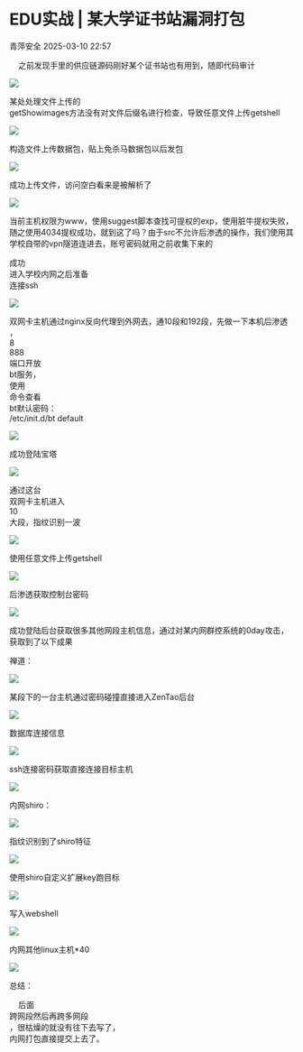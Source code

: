 #  EDU实战 | 某大学证书站漏洞打包   
 青萍安全   2025-03-10 22:57  
  
    之前发现手里的供应链源码刚好某个证书站也有用到，随即代码审计  
  
![](https://mmbiz.qpic.cn/mmbiz_png/qicfsTOMtPEgbJ0KkJTCIwVve91eqvCUvhVeHp71WgKY7rDSoM7LqbE7gcEkWSlYWDcaicDjoCXX8XlKVl7tVlqQ/640?wx_fmt=png&from=appmsg "")  
  
某处处理文件上传的  
getShowimages方法没有对文件后缀名进行检查，导致任意文件上传getshell  
  
![](https://mmbiz.qpic.cn/mmbiz_png/qicfsTOMtPEgbJ0KkJTCIwVve91eqvCUvMadCyfibeAN0JfeT5urWtQ0PmtBOia0UvIs71KlphTEIdxXd5wlficowA/640?wx_fmt=png "")  
  
构造文件上传数据包，贴上免杀马数据包以后发包  
  
![](https://mmbiz.qpic.cn/mmbiz_png/qicfsTOMtPEgbJ0KkJTCIwVve91eqvCUvx32CddJUsz2JhqIEibcCzm2OAwXbXOhsz5D5AhdWnKtzGzwDZdoV4icg/640?wx_fmt=png&from=appmsg "")  
  
成功上传文件，访问空白看来是被解析了  
  
![](https://mmbiz.qpic.cn/mmbiz_png/qicfsTOMtPEgbJ0KkJTCIwVve91eqvCUvTr55eBcfScwHeUrKOlnWZBG09wQoS6vOUAVvtlhbGQuibu8CicribcXgw/640?wx_fmt=png&from=appmsg "")  
  
当前主机权限为www，使用suggest脚本查找可提权的exp，使用脏牛提权失败，随之使用4034提权成功，就到这了吗？由于src不允许后渗透的操作，我们使用其学校自带的vpn隧道连进去，账号密码就用之前收集下来的  
  
成功  
进入学校内网之后准备  
连接ssh  
  
![](https://mmbiz.qpic.cn/mmbiz_png/qicfsTOMtPEgbJ0KkJTCIwVve91eqvCUvibAy9hIOdvRG802wg53yMEEmEd3icQghDmB0VpoAPcxRGTbaZLHGameQ/640?wx_fmt=png "")  
  
双网卡主机通过nginx反向代理到外网去，通10段和192段，先做一下本机后渗透  
，  
8  
888  
端口开放  
bt服务，  
使用  
命令查看  
bt默认密码：  
/etc/init.d/bt default  
  
![](https://mmbiz.qpic.cn/mmbiz_png/qicfsTOMtPEgbJ0KkJTCIwVve91eqvCUvJlHeNLiaw25CXqKUwgeJFtDT2EE2VC5r6ia67s3IJicyJxXswy7vQ638Q/640?wx_fmt=png&from=appmsg "")  
  
成功登陆宝塔  
  
![](https://mmbiz.qpic.cn/mmbiz_png/qicfsTOMtPEgbJ0KkJTCIwVve91eqvCUvlJBbus3xSPVAQtAgJpHujGuFTV9Gxmd4pks2aGr1picm5qnaqPvqBOA/640?wx_fmt=png&from=appmsg "")  
  
通过这台  
双网卡主机进入  
10  
大段，指纹识别一波  
  
![](https://mmbiz.qpic.cn/mmbiz_png/qicfsTOMtPEgbJ0KkJTCIwVve91eqvCUv6Oa2C8vzld2ibYqcMpJ77uiaQNlia4ZibYhFYNv5xRAcgwerpic30c38m6Q/640?wx_fmt=png&from=appmsg "")  
  
使用任意文件上传getshell  
  
![](https://mmbiz.qpic.cn/mmbiz_png/qicfsTOMtPEgbJ0KkJTCIwVve91eqvCUvYMXkEqbwRcB2UZ64pEaUEsvYH1pXBTD5QVnPoMlvC8XmGm3j1ibE8rg/640?wx_fmt=png&from=appmsg "")  
  
后渗透获取控制台密码  
  
![](https://mmbiz.qpic.cn/mmbiz_png/qicfsTOMtPEgbJ0KkJTCIwVve91eqvCUvDIYtp2PYVrTucp0PmxFHwgpKKAbhEaNy7x7n8sEwpKsmpFOKWcXqnQ/640?wx_fmt=png&from=appmsg "")  
  
  
成功登陆后台获取很多其他网段主机信息，通过对某内网群控系统的0day攻击，获取到了以下成果  
  
禅道：  
  
![](https://mmbiz.qpic.cn/mmbiz_png/qicfsTOMtPEgbJ0KkJTCIwVve91eqvCUvKu6Z9YdUMUhFiasaiaqTICJGDhjXbVR3E2QqbCgtzwLam1PibZEzBcUxA/640?wx_fmt=png&from=appmsg "")  
  
某段下的一台主机通过密码碰撞直接进入ZenTao后台  
  
![](https://mmbiz.qpic.cn/mmbiz_png/qicfsTOMtPEgbJ0KkJTCIwVve91eqvCUvOIRdPFWKmX1oiaT98OGcOUeoz1yicUibCsib9UREUGgUViaty9lClyr72KQ/640?wx_fmt=png&from=appmsg "")  
  
数据库连接信息  
  
![](https://mmbiz.qpic.cn/mmbiz_png/qicfsTOMtPEgbJ0KkJTCIwVve91eqvCUviaCCUmGhvSpsfSHaAlic1xKW5wsqT64a0PgvMIlZtibcAChHFyhNiaIhiaw/640?wx_fmt=png&from=appmsg "")  
  
ssh连接密码获取直接连接目标主机  
  
![](https://mmbiz.qpic.cn/mmbiz_png/qicfsTOMtPEgbJ0KkJTCIwVve91eqvCUvI69eViaYRfD8rob2zr9Ogv2TAcJ3jWFQgQ7ZibZjH2Ke6zWPyFudcPdw/640?wx_fmt=png&from=appmsg "")  
  
内网shiro：  
  
![](https://mmbiz.qpic.cn/mmbiz_png/qicfsTOMtPEgbJ0KkJTCIwVve91eqvCUv4o29oRQkLT7V0pRLRSCg3picHIC3QDiaAblPYFSI0CGsRsTj63gqQTAA/640?wx_fmt=png&from=appmsg "")  
  
指纹识别到了shiro特征  
  
![](https://mmbiz.qpic.cn/mmbiz_png/qicfsTOMtPEgbJ0KkJTCIwVve91eqvCUvsPBRXQiaEXnqc0ABeCfEFFPuYN21vaESIzTxqJWYsiawpFKHL5qYuDeA/640?wx_fmt=png&from=appmsg "")  
  
使用shiro自定义扩展key跑目标  
  
![](https://mmbiz.qpic.cn/mmbiz_png/qicfsTOMtPEgbJ0KkJTCIwVve91eqvCUvIC2cKV9X6ial57N1mlF7UT9J9rdtoB5IbDBMkiccp4qib0c42BlBIP9hg/640?wx_fmt=png&from=appmsg "")  
  
写入webshell  
  
![](https://mmbiz.qpic.cn/mmbiz_png/qicfsTOMtPEgbJ0KkJTCIwVve91eqvCUv8jg2cibflpgKILxgb1w3Gj2n1MMucrwJZI8Kia48jA6GcBEH0tBhyrOw/640?wx_fmt=png&from=appmsg "")  
  
内网其他linux主机*40  
  
![](https://mmbiz.qpic.cn/mmbiz_png/qicfsTOMtPEgbJ0KkJTCIwVve91eqvCUvUV5W3Ybj76tTqD0Z58P2GerHnv4vmIuGxMNa3tCqkhgk1DnpPn7ibPg/640?wx_fmt=png&from=appmsg "")  
  
总结：  
  
    后面  
跨网段然后再跨多网段  
，很枯燥的就没有往下去写了，  
内网打包直接提交上去了。  
  
